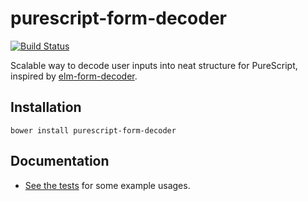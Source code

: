 # purescript-form-decoder

[![Build Status](https://travis-ci.org/amderbar/purescript-form-decoder.svg?branch=master)](https://travis-ci.org/amderbar/purescript-form-decoder)

Scalable way to decode user inputs into neat structure for PureScript, inspired by [elm-form-decoder](https://package.elm-lang.org/packages/arowM/elm-form-decoder/latest/).

## Installation

```
bower install purescript-form-decoder
```

## Documentation

* [See the tests](https://github.com/amderbar/purescript-form-decoder/blob/master/test/Main.purs) for some example usages.
